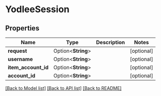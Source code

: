# YodleeSession

## Properties

Name | Type | Description | Notes
------------ | ------------- | ------------- | -------------
**request** | Option<**String**> |  | [optional]
**username** | Option<**String**> |  | [optional]
**item_account_id** | Option<**String**> |  | [optional]
**account_id** | Option<**String**> |  | [optional]

[[Back to Model list]](../README.md#documentation-for-models) [[Back to API list]](../README.md#documentation-for-api-endpoints) [[Back to README]](../README.md)
